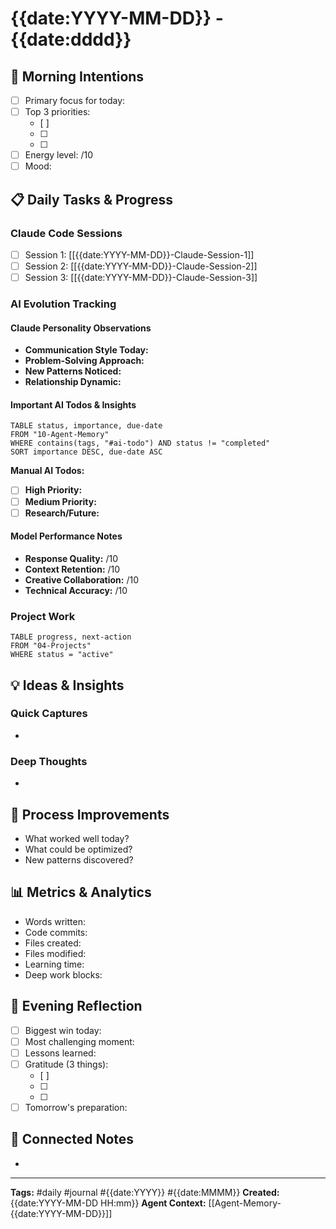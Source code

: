 # {{date:YYYY-MM-DD}} - {{date:dddd}}

## 🌅 Morning Intentions
- [ ] Primary focus for today:
- [ ] Top 3 priorities:
  - [ ] 
  - [ ] 
  - [ ] 
- [ ] Energy level: /10
- [ ] Mood: 

## 📋 Daily Tasks & Progress
### Claude Code Sessions
- [ ] Session 1: [[{{date:YYYY-MM-DD}}-Claude-Session-1]]
- [ ] Session 2: [[{{date:YYYY-MM-DD}}-Claude-Session-2]]
- [ ] Session 3: [[{{date:YYYY-MM-DD}}-Claude-Session-3]]

### AI Evolution Tracking
#### Claude Personality Observations
- **Communication Style Today:** 
- **Problem-Solving Approach:** 
- **New Patterns Noticed:** 
- **Relationship Dynamic:** 

#### Important AI Todos & Insights
```dataview
TABLE status, importance, due-date
FROM "10-Agent-Memory"
WHERE contains(tags, "#ai-todo") AND status != "completed"
SORT importance DESC, due-date ASC
```

**Manual AI Todos:**
- [ ] **High Priority:** 
- [ ] **Medium Priority:** 
- [ ] **Research/Future:** 

#### Model Performance Notes
- **Response Quality:** /10
- **Context Retention:** /10
- **Creative Collaboration:** /10
- **Technical Accuracy:** /10

### Project Work
```dataview
TABLE progress, next-action
FROM "04-Projects"
WHERE status = "active"
```

## 💡 Ideas & Insights
### Quick Captures
- 

### Deep Thoughts
- 

## 🔄 Process Improvements
- What worked well today?
- What could be optimized?
- New patterns discovered?

## 📊 Metrics & Analytics
- Words written: 
- Code commits: 
- Files created: 
- Files modified: 
- Learning time: 
- Deep work blocks: 

## 🌙 Evening Reflection
- [ ] Biggest win today:
- [ ] Most challenging moment:
- [ ] Lessons learned:
- [ ] Gratitude (3 things):
  - [ ] 
  - [ ] 
  - [ ] 
- [ ] Tomorrow's preparation:

## 🔗 Connected Notes
- 

---
**Tags:** #daily #journal #{{date:YYYY}} #{{date:MMMM}}
**Created:** {{date:YYYY-MM-DD HH:mm}}
**Agent Context:** [[Agent-Memory-{{date:YYYY-MM-DD}}]]